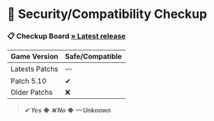 # 🔐 Security/Compatibility Checkup


### 📋 Checkup Board [» Latest release](https://github.com/SKAREZ/VALORANT-LanguageChanger/releases/latest)

| Game Version | Safe/Compatible |
| --- | --- |
| Latests Patchs | 〰 |
| Patch 5.10 | ✔ |
| Older Patchs | ❌ |

> ***✔ Yes*** ◆ ***❌ No*** ◆ ***〰 Unknown***
